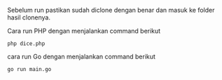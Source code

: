 Sebelum run pastikan sudah diclone dengan benar dan masuk ke folder hasil clonenya.

Cara run PHP dengan menjalankan command berikut
```
php dice.php
```

cara run Go dengan menjalankan command berikut
```
go run main.go
```
